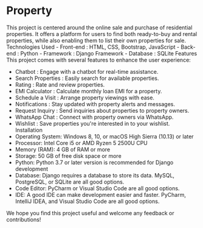 # Property
This project is centered around the online sale and purchase of residential properties. It offers a platform for users to find both ready-to-buy and rental properties, while also enabling them to list their own properties for sale.
Technologies Used
    - Front-end : HTML, CSS, Bootstrap, JavaScript
    - Back-end : Python
    - Framework : Django Framework
    - Database : SQLite
Features
This project comes with several features to enhance the user experience:
   - Chatbot : Engage with a chatbot for real-time assistance.
   - Search Properties : Easily search for available properties.
   - Rating : Rate and review properties.
   - EMI Calculator : Calculate monthly loan EMI for a property.
   - Schedule a Visit : Arrange property viewings with ease.
   - Notifications : Stay updated with property alerts and messages.
   - Request Inquiry : Send inquiries about properties to property owners.
   - WhatsApp Chat : Connect with property owners via WhatsApp.
   - Wishlist : Save properties you're interested in to your wishlist.
Installation
   - Operating System: Windows 8, 10, or macOS High Sierra (10.13) or later
   - Processor: Intel Core i5 or AMD Ryzen 5 2500U CPU
   - Memory (RAM): 4 GB of RAM or more
   - Storage: 50 GB of free disk space or more
   - Python: Python 3.7 or later version is recommended for Django development
   - Database: Django requires a database to store its data. MySQL, PostgreSQL, or SQLite are all good options.
   - Code Editor: PyCharm or Visual Studio Code are all good options.
   - IDE: A good IDE can make development easier and faster. PyCharm, IntelliJ IDEA, and Visual Studio Code are all good options.
     
We hope you find this project useful and welcome any feedback or contributions!

